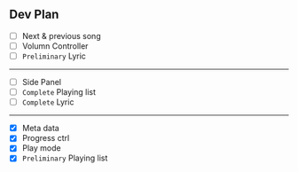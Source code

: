 Dev Plan
---
- [ ] Next & previous song
- [ ] Volumn Controller
- [ ] `Preliminary` Lyric
---
- [ ] Side Panel
- [ ] `Complete` Playing list
- [ ] `Complete` Lyric
---
- [x] Meta data
- [x] Progress ctrl
- [x] Play mode
- [x] `Preliminary` Playing list